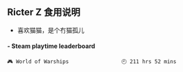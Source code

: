 ## Ricter Z 食用说明
- 喜欢猫猫，是个冇猫孤儿

<!-- steam-box start -->
#### - Steam playtime leaderboard
```text
🎮 World of Warships                 🕘 211 hrs 52 mins
```
<!-- Powered by https://github.com/YouEclipse/steam-box . -->
<!-- steam-box end -->
